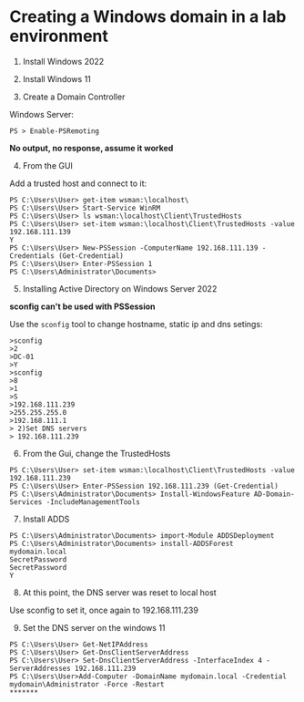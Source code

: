 #  Creating a Windows domain in a lab environment

1. Install Windows 2022 
2. Install Windows 11 

3. Create a Domain Controller

Windows Server:

```
PS > Enable-PSRemoting
```

**No output, no response, assume it worked**

4. From the GUI

Add a trusted host and connect to it:

```
PS C:\Users\User> get-item wsman:\localhost\
PS C:\Users\User> Start-Service WinRM
PS C:\Users\User> ls wsman:\localhost\Client\TrustedHosts
PS C:\Users\User> set-item wsman:\localhost\Client\TrustedHosts -value 192.168.111.139
Y
PS C:\Users\User> New-PSSession -ComputerName 192.168.111.139 -Credentials (Get-Credential)
PS C:\Users\User> Enter-PSSession 1
PS C:\Users\Administrator\Documents>
```

5. Installing Active Directory on Windows Server 2022

**sconfig can't be used with PSSession**

Use the `sconfig` tool to change hostname, static ip and dns setings:

```
>sconfig 
>2
>DC-01
>Y
>sconfig
>8
>1
>S
>192.168.111.239
>255.255.255.0
>192.168.111.1
> 2)Set DNS servers
> 192.168.111.239
```

	
6. From the Gui, change the TrustedHosts

```
PS C:\Users\User> set-item wsman:\localhost\Client\TrustedHosts -value 192.168.111.239
PS C:\Users\User> Enter-PSSession 192.168.111.239 (Get-Credential)
PS C:\Users\Administrator\Documents> Install-WindowsFeature AD-Domain-Services -IncludeManagementTools
```

7. Install ADDS

```
PS C:\Users\Administrator\Documents> import-Module ADDSDeployment
PS C:\Users\Administrator\Documents> install-ADDSForest
mydomain.local
SecretPassword
SecretPassword
Y
```

8. At this point, the DNS server was reset to local host

Use sconfig to set it, once again to 192.168.111.239

9. Set the DNS server on the windows 11
```
PS C:\Users\User> Get-NetIPAddress
PS C:\Users\User> Get-DnsClientServerAddress
PS C:\Users\User> Set-DnsClientServerAddress -InterfaceIndex 4 -ServerAddresses 192.168.111.239
PS C:\Users\User>Add-Computer -DomainName mydomain.local -Credential mydomain\Administrator -Force -Restart
*******
```
